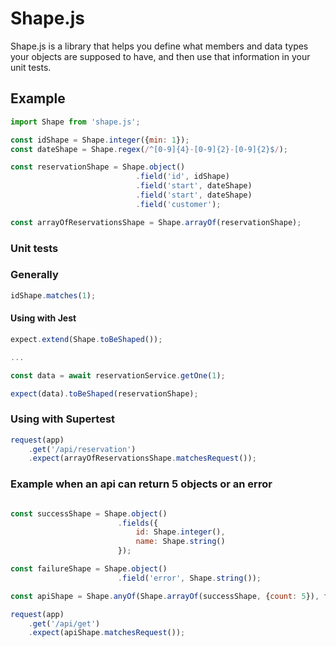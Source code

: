 # Shape.js

Shape.js is a library that helps you define what members and data types your objects are supposed to have, and then use that information in your unit tests.

## Example

```js
import Shape from 'shape.js';

const idShape = Shape.integer({min: 1});
const dateShape = Shape.regex(/^[0-9]{4}-[0-9]{2}-[0-9]{2}$/);

const reservationShape = Shape.object()
                            .field('id', idShape)
                            .field('start', dateShape)
                            .field('start', dateShape)
                            .field('customer');

const arrayOfReservationsShape = Shape.arrayOf(reservationShape);

```

### Unit tests

### Generally
```js
idShape.matches(1);
```

#### Using with Jest

```js
expect.extend(Shape.toBeShaped());

...

const data = await reservationService.getOne(1);

expect(data).toBeShaped(reservationShape);
```

### Using with Supertest
```js
request(app)
    .get('/api/reservation')
    .expect(arrayOfReservationsShape.matchesRequest());

```
### Example when an api can return 5 objects or an error
```js

const successShape = Shape.object()
                        .fields({
                            id: Shape.integer(),
                            name: Shape.string()
                        });

const failureShape = Shape.object()
                        .field('error', Shape.string());

const apiShape = Shape.anyOf(Shape.arrayOf(successShape, {count: 5}), failureShape);

request(app)
    .get('/api/get')
    .expect(apiShape.matchesRequest());

```